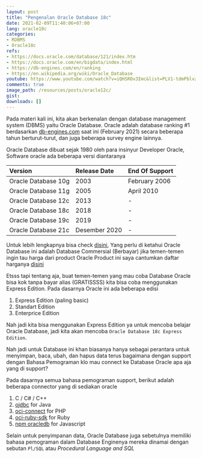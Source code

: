 ```yaml
---
layout: post
title: "Pengenalan Oracle Database 18c"
date: 2021-02-09T11:40:06+07:00
lang: oracle18c
categories:
- RDBMS
- Oracle18c
refs: 
- https://docs.oracle.com/database/121/index.htm
- https://docs.oracle.com/en/bigdata/index.html
- https://db-engines.com/en/ranking
- https://en.wikipedia.org/wiki/Oracle_Database
youtube: https://www.youtube.com/watch?v=iQHSROv3Imc&list=PLV1-tdmPblvzqS-Z57hZ_spTRtVvnYYpV&index=3
comments: true
image_path: /resources/posts/oracle12c/
gist: 
downloads: []
---
```



Pada materi kali ini, kita akan berkenalan dengan database management system (DBMS) yaitu Oracle Database. Oracle adalah database ranking #1 berdasarkan [db-engines.com](https://db-engines.com/en/ranking) saat ini (February 2021) secara beberapa tahun berturut-turut, dan juga beberapa survey engine lainnya. 

Oracle Database dibuat sejak 1980 oleh para insinyur Developer Oracle, Software oracle ada beberapa versi diantaranya

| Version               | Release Date  | End Of Support    |
| :---                  | :---          | :---              |
| Oracle Database 10g   | 2003          | February 2006     |
| Oracle Database 11g   | 2005          | April 2010        |
| Oracle Database 12c   | 2013          | -                 |
| Oracle Database 18c   | 2018          | -                 |
| Oracle Database 19c   | 2019          | -                 |
| Oracle Database 21c   | Desember 2020 | -                 |

Untuk lebih lengkapnya bisa check [disini](https://en.wikipedia.org/wiki/Oracle_Database), Yang perlu di ketahui Oracle Database ini adalah Database Commersial (Berbayar) jika temen-temen ingin tau harga dari product Oracle Product ini saya cantumkan daftar harganya [disini](https://www.oracle.com/us/corporate/pricing/technology-price-list-070617.pdf)

Etsss tapi tentang aja, buat temen-temen yang mau coba Database Oracle bisa kok tanpa bayar alias (GRATISSSS) kita bisa coba menggunakan Express Edition. Pada dasarnya Oracle ini ada beberapa edisi

1. Express Edition (paling basic)
2. Standart Edition
3. Enterprice Edition

Nah jadi kita bisa menggunakan Express Edition ya untuk mencoba belajar Oracle Database, jadi kita akan mencoba `Oracle Database 18c Express Edition`.

Nah jadi untuk Database ini khan biasanya hanya sebagai perantara untuk menyimpan, baca, ubah, dan hapus data terus bagaimana dengan support dengan Bahasa Pemograman klo mau connect ke Database Oracle apa aja yang di support?

Pada dasarnya semua bahasa pemograman support, berikut adalah beberapa connector yang di sediakan oracle

1. C / C# / C++
2. [ojdbc](https://www.oracle.com/database/technologies/appdev/jdbc.html) for Java
4. [oci-connect](https://www.php.net/manual/en/function.oci-connect.php) for PHP
5. [oci-ruby-sdk](https://github.com/oracle/oci-ruby-sdk) for Ruby
6. [npm oracledb](https://www.npmjs.com/package/oracledb) for Javascript

Selain untuk penyimpanan data, Oracle Database juga sebetulnya memiliki bahasa pemograman dalam Database Enginenya mereka dinamai dengan sebutan `Pl/SQL` atau  _Procedural Language and SQL_